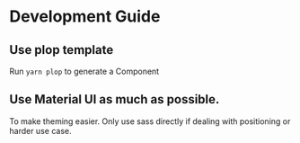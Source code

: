 # Development Guide

## Use plop template

Run `yarn plop` to generate a Component

## Use Material UI as much as possible.

To make theming easier. Only use sass directly if dealing with positioning or harder use case.
